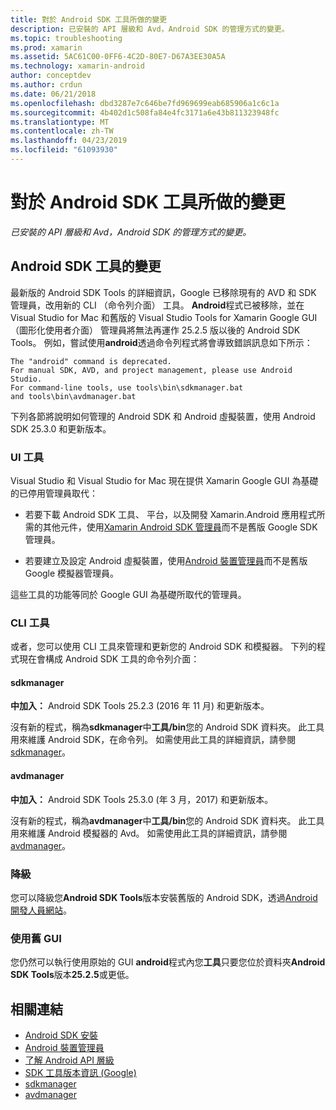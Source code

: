 ```yaml
---
title: 對於 Android SDK 工具所做的變更
description: 已安裝的 API 層級和 Avd，Android SDK 的管理方式的變更。
ms.topic: troubleshooting
ms.prod: xamarin
ms.assetid: 5AC61C00-0FF6-4C2D-80E7-D67A3EE30A5A
ms.technology: xamarin-android
author: conceptdev
ms.author: crdun
ms.date: 06/21/2018
ms.openlocfilehash: dbd3287e7c646be7fd969699eab685906a1c6c1a
ms.sourcegitcommit: 4b402d1c508fa84e4fc3171a6e43b811323948fc
ms.translationtype: MT
ms.contentlocale: zh-TW
ms.lasthandoff: 04/23/2019
ms.locfileid: "61093930"
---
```

# <a name="changes-to-the-android-sdk-tooling"></a>對於 Android SDK 工具所做的變更

_已安裝的 API 層級和 Avd，Android SDK 的管理方式的變更。_

## <a name="changes-to-android-sdk-tooling"></a>Android SDK 工具的變更

最新版的 Android SDK Tools 的詳細資訊，Google 已移除現有的 AVD 和 SDK 管理員，改用新的 CLI （命令列介面） 工具。 **Android**程式已被移除，並在 Visual Studio for Mac 和舊版的 Visual Studio Tools for Xamarin Google GUI （圖形化使用者介面） 管理員將無法再運作 25.2.5 版以後的 Android SDK Tools。 例如，嘗試使用**android**透過命令列程式將會導致錯誤訊息如下所示：

```shell
The "android" command is deprecated.
For manual SDK, AVD, and project management, please use Android Studio.
For command-line tools, use tools\bin\sdkmanager.bat
and tools\bin\avdmanager.bat
```

下列各節將說明如何管理的 Android SDK 和 Android 虛擬裝置，使用 Android SDK 25.3.0 和更新版本。

### <a name="ui-tools"></a>UI 工具

Visual Studio 和 Visual Studio for Mac 現在提供 Xamarin Google GUI 為基礎的已停用管理員取代：

-   若要下載 Android SDK 工具、 平台，以及開發 Xamarin.Android 應用程式所需的其他元件，使用[Xamarin Android SDK 管理員](~/android/get-started/installation/android-sdk.md)而不是舊版 Google SDK 管理員。

-   若要建立及設定 Android 虛擬裝置，使用[Android 裝置管理員](~/android/get-started/installation/android-emulator/device-manager.md)而不是舊版 Google 模擬器管理員。

這些工具的功能等同於 Google GUI 為基礎所取代的管理員。

### <a name="cli-tools"></a>CLI 工具

或者，您可以使用 CLI 工具來管理和更新您的 Android SDK 和模擬器。 下列的程式現在會構成 Android SDK 工具的命令列介面：

#### <a name="sdkmanager"></a>sdkmanager

**中加入：** Android SDK Tools 25.2.3 (2016 年 11 月) 和更新版本。

沒有新的程式，稱為**sdkmanager**中**工具/bin**您的 Android SDK 資料夾。 此工具用來維護 Android SDK，在命令列。 如需使用此工具的詳細資訊，請參閱[sdkmanager](https://developer.android.com/studio/command-line/sdkmanager.html)。

#### <a name="avdmanager"></a>avdmanager

**中加入：** Android SDK Tools 25.3.0 (年 3 月，2017) 和更新版本。

沒有新的程式，稱為**avdmanager**中**工具/bin**您的 Android SDK 資料夾。 此工具用來維護 Android 模擬器的 Avd。 如需使用此工具的詳細資訊，請參閱[avdmanager](https://developer.android.com/studio/command-line/avdmanager.html)。

### <a name="downgrading"></a>降級

您可以降級您**Android SDK Tools**版本安裝舊版的 Android SDK，透過[Android 開發人員網站](https://developer.android.com/studio/index.html)。

### <a name="using-the-old-gui"></a>使用舊 GUI

您仍然可以執行使用原始的 GUI **android**程式內您**工具**只要您位於資料夾**Android SDK Tools**版本**25.2.5**或更低。


## <a name="related-links"></a>相關連結

- [Android SDK 安裝](~/android/get-started/installation/android-sdk.md)
- [Android 裝置管理員](~/android/get-started/installation/android-emulator/device-manager.md)
- [了解 Android API 層級](~/android/app-fundamentals/android-api-levels.md)
- [SDK 工具版本資訊 (Google)](https://developer.android.com/studio/releases/sdk-tools.html)
- [sdkmanager](https://developer.android.com/studio/command-line/sdkmanager.html)
- [avdmanager](https://developer.android.com/studio/command-line/avdmanager.html)
